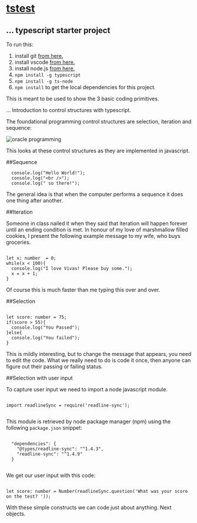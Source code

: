 # <a href="https://github.com/rhildred/tstest" target="_blank">tstest</a>

## ... typescript starter project

To run this:

1. install git <a href="https://git-scm.com/downloads" target="_blank">from here.</a>
1. install vscode <a href="https://code.visualstudio.com/download" target="_blank">from here.</a>
1. install node.js <a href="https://nodejs.org/en/download/" target="_blank">from here.</a>
1. `npm install -g typescript`
1. `npm install -g ts-node`
1. `npm install` to get the local dependencies for this project.

This is meant to be used to show the 3 basic coding primitives.

... Introduction to control structures with typescript. 

The foundational programming control structures are selection, iteration and sequence:

![oracle programming](http://docs.oracle.com/cd/A87860_01/doc/appdev.817/a77069/03_strua.gif "oracle programming")

This looks at these control structures as they are implemented in javascript.

##Sequence

```
  console.log("Hello World!");
  console.log("<br />");
  console.log(" so there!");

```

The general idea is that when the computer performs a sequence it does one thing after another.

##Iteration

Someone in class nailed it when they said that iteration will happen forever until an ending condition is met. In honour of my love of marshmallow filled cookies, I present the following example message to my wife, who buys groceries.

```

let x: number  = 0;
while(x < 100){
  console.log("I love Vivas! Please buy some.");
  x = x + 1;
}

```

Of course this is much faster than me typing this over and over.

##Selection

```

let score: number = 75;
if(score > 55){
  console.log("You Passed");
}else{
  console.log("You failed");
}

```

This is mildly interesting, but to change the message that appears, you need to edit the code.  What we really need to do  is code it once, then anyone can figure out their passing or failing status.

##Selection with user input

To capture user input we need to import a node javascript module. 

```

import readlineSync = require('readline-sync');


```

This module is retrieved by node package manager (npm) using the following `package.json` snippet:

```

  "dependencies": {
    "@types/readline-sync": "^1.4.3",
    "readline-sync": "^1.4.9"
  }


```

We get our user input with this code:

```

let score: number = Number(readlineSync.question('What was your score on the test? '));

```

With these simple constructs we can code just about anything. Next objects.